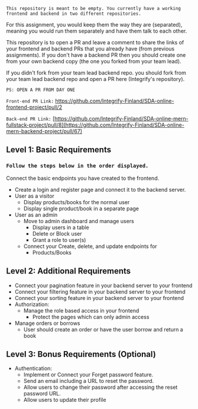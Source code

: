 `This repository is meant to be empty. You currently have a working frontend and backend in two different repositories.`

For this assignment, you would keep them the way they are (separated), meaning you would run them separately and have them talk to each other.

This repository is to open a PR and leave a comment to share the links of your frontend and backend PRs that you already have (from previous assignments).
If you don't have a backend PR then you should create one from your own backend copy (the one you forked from your team lead).

If you didn't fork from your team lead backend repo. you should fork from your team lead backend repo and open a PR here (Integrify's repository).

`PS: OPEN A PR FROM DAY ONE`

`Front-end PR Link:` https://github.com/Integrify-Finland/SDA-online-frontend-project/pull/2

`Back-end PR Link:` [https://github.com/Integrify-Finland/SDA-online-mern-fullstack-project/pull/8](https://github.com/Integrify-Finland/SDA-online-mern-backend-project/pull/67)

## Level 1: Basic Requirements
### `Follow the steps below in the order displayed.`
Connect the basic endpoints you have created to the frontend. 
- Create a login and register page and connect it to the backend server.
- User as a visitor
  - Display products/books for the normal user
  - Display single product/book in a separate page
- User as an admin
  - Move to admin dashboard and manage users
    - Display users in a table
    - Delete or Block user
    - Grant a role to user(s)
  - Connect your Create, delete, and update endpoints for
    - Products/Books


## Level 2: Additional Requirements
- Connect your pagination feature in your backend server to your frontend
- Connect your filtering feature in your backend server to your frontend
- Connect your sorting feature in your backend server to your frontend
- Authorization:
  - Manage the role based access in your frontend
    - Protect the pages which can only admin access
- Manage orders or borrows
  - User should create an order or have the user borrow and return a book


## Level 3: Bonus Requirements (Optional)
- Authentication:
  - Implement or Connect your Forget password feature.
  - Send an email including a URL to reset the password.
  - Allow users to change their password after accessing the reset password URL.
  - Allow users to update their profile
